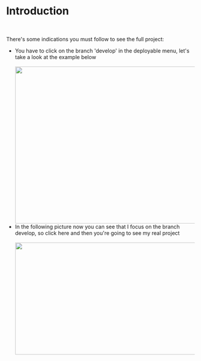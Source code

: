 <h1>Introduction</h1>
<br />
<p>There's some indications you must follow to see the full project:</P>
<ul>
<li>You have to click on the branch 'develop' in the deployable menu, let's take a look at the example below</li>
 <br />
<img src='https://user-images.githubusercontent.com/90795981/191148114-74f2c2e1-33eb-423f-91e1-158cafcbc696.png' width='1000px' height='420px'/>
 <br />
<li>In the following picture now you can see that I focus on the branch develop, so click here and then you're going to see my real project</li>
 <br />
<img src='https://user-images.githubusercontent.com/90795981/191150092-8c730f54-9cce-40df-827c-c930ff969383.png' width='700px' height='300px'/>

